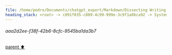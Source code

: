 ```yaml
---
file: /home/pedro/Documents/chatgpt_export/Markdown/Dissecting Writing Style Topics.md
heading_stack: <root> -> c091f035-c809-4c99-999e-3c9f1a0bca92 -> System -> 4e26b9e5-7363-4eac-9fb3-e6fd55f02123 -> System -> aaa25e2d-f881-450a-9ac5-02b072f07858 -> User -> 67069467-5e90-4551-8707-782ef7e5155b -> Assistant -> Writing Style Analysis -> Ten Topics with Heading Outlines for Similar Dissection -> aaa2aaf6-a3f4-40d3-9cb3-e2dd0330500a -> User -> c9eb3cf7-892d-4f42-832f-a784e780d05e -> Assistant -> Comprehensive Analysis of the Writing Style -> 10 Topics with Outlines for Headings -> 1. Understanding Python's Decorators -> aaa23978-80f1-4fee-88bf-334965678a1e -> User -> 758e9cec-bea5-4f76-ac6c-be6bb51a482c -> Assistant -> Comprehensive Analysis of the Writing Style of the Post -> aaa2bfb0-6fa7-4832-97b1-8cb6f06ff066 -> User -> 06bf9663-7e46-478f-833f-87d30d37fec4 -> Assistant -> Introduction: The Asynchronous and Synchronous Dilemma -> Part 1: Understanding Synchronous Iterators -> Part 2: Delving into Asynchronous Iterators -> Part 3: Comparative Analysis -> Conclusion: The Balanced Iterator Diet -> Additional Resources -> aaa2d2ee-f38f-42b6-8cfc-9545ba1da3b7
---
```

###### aaa2d2ee-f38f-42b6-8cfc-9545ba1da3b7
[parent ⬆️](#06bf9663-7e46-478f-833f-87d30d37fec4)
